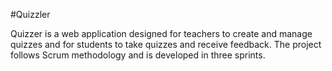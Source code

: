 #Quizzler

Quizzer is a web application designed for teachers to create and manage quizzes and for students to take quizzes and receive feedback. The project follows Scrum methodology and is developed in three sprints.